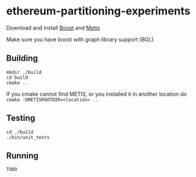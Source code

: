 # ethereum-partitioning-experiments

Download and install [Boost](https://www.boost.org/) and [Metis](http://glaros.dtc.umn.edu/gkhome/fetch/sw/metis/metis-5.1.0.tar.gz) 

Make sure you have boost with graph library support (BGL)

## Building
```
mkdir ./build
cd build
cmake ..
```

If you cmake cannot find METIS, or you installed it in another location do `cmake -DMETISROOTDIR=<location> ..`


## Testing
```
cd ./build
./bin/unit_tests
```

## Running
```
TODO
```

